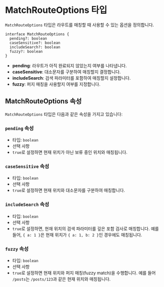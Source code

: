 # MatchRouteOptions 타입

`MatchRouteOptions` 타입은 라우트를 매칭할 때 사용할 수 있는 옵션을 정의합니다.

```tsx
interface MatchRouteOptions {
  pending?: boolean
  caseSensitive?: boolean
  includeSearch?: boolean
  fuzzy?: boolean
}
```

- **pending**: 라우트가 아직 완료되지 않았는지 여부를 나타냅니다.
- **caseSensitive**: 대소문자를 구분하여 매칭할지 결정합니다.
- **includeSearch**: 검색 파라미터를 포함하여 매칭할지 설정합니다.
- **fuzzy**: 퍼지 매칭을 사용할지 여부를 지정합니다.


## MatchRouteOptions 속성

`MatchRouteOptions` 타입은 다음과 같은 속성을 가지고 있습니다:


### `pending` 속성

- 타입: `boolean`
- 선택 사항
- `true`로 설정하면 현재 위치가 아닌 보류 중인 위치와 매칭됩니다.


### `caseSensitive` 속성

- 타입: `boolean`
- 선택 사항
- `true`로 설정하면 현재 위치와 대소문자를 구분하여 매칭합니다.


### `includeSearch` 속성

- 타입: `boolean`
- 선택 사항
- `true`로 설정하면, 현재 위치의 검색 파라미터를 깊은 포함 검사로 매칭합니다. 예를 들어, `{ a: 1 }`은 현재 위치가 `{ a: 1, b: 2 }`인 경우에도 매칭됩니다.


### `fuzzy` 속성

- 타입: `boolean`
- 선택 사항
- `true`로 설정하면 현재 위치와 퍼지 매칭(fuzzy match)을 수행합니다. 예를 들어 `/posts`는 `/posts/123`과 같은 현재 위치와 매칭됩니다.



